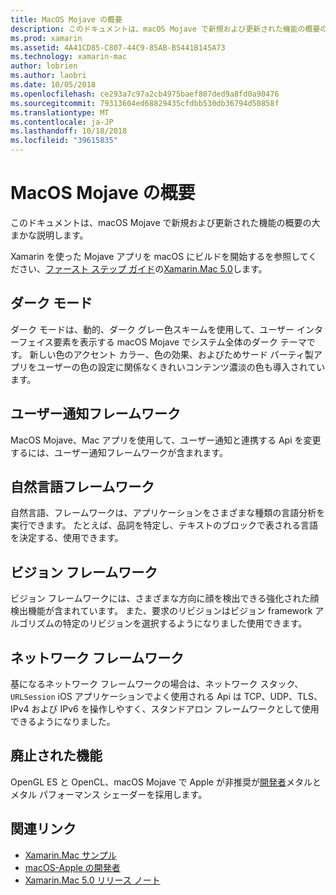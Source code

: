 ```yaml
---
title: MacOS Mojave の概要
description: このドキュメントは、macOS Mojave で新規および更新された機能の概要の大まかな説明します。
ms.prod: xamarin
ms.assetid: 4A41CD85-C807-44C9-85AB-B5441B145A73
ms.technology: xamarin-mac
author: lobrien
ms.author: laobri
ms.date: 10/05/2018
ms.openlocfilehash: ce293a7c97a2cb4975baef807ded9a8fd0a90476
ms.sourcegitcommit: 79313604ed68829435cfdbb530db36794d50858f
ms.translationtype: MT
ms.contentlocale: ja-JP
ms.lasthandoff: 10/18/2018
ms.locfileid: "39615835"
---
```

# <a name="introduction-to-macos-mojave"></a>MacOS Mojave の概要

このドキュメントは、macOS Mojave で新規および更新された機能の概要の大まかな説明します。

Xamarin を使った Mojave アプリを macOS にビルドを開始するを参照してください、[ファースト ステップ ガイド](~/mac/platform/introduction-to-macos-mojave/get-started.md)の[Xamarin.Mac 5.0](https://developer.xamarin.com/releases/mac/xamarin.mac_5/xamarin.mac_5.0/)します。

## <a name="dark-mode"></a>ダーク モード

ダーク モードは、動的、ダーク グレー色スキームを使用して、ユーザー インターフェイス要素を表示する macOS Mojave でシステム全体のダーク テーマです。 新しい色のアクセント カラー、色の効果、およびためサード パーティ製アプリをユーザーの色の設定に関係なくきれいコンテンツ濃淡の色も導入されています。

## <a name="user-notifications-framework"></a>ユーザー通知フレームワーク

MacOS Mojave、Mac アプリを使用して、ユーザー通知と連携する Api を変更するには、ユーザー通知フレームワークが含まれます。

## <a name="natural-language-framework"></a>自然言語フレームワーク

自然言語、フレームワークは、アプリケーションをさまざまな種類の言語分析を実行できます。 たとえば、品詞を特定し、テキストのブロックで表される言語を決定する、使用できます。

## <a name="vision-framework"></a>ビジョン フレームワーク

ビジョン フレームワークには、さまざまな方向に顔を検出できる強化された顔検出機能が含まれています。 また、要求のリビジョンはビジョン framework アルゴリズムの特定のリビジョンを選択するようになりました使用できます。

## <a name="network-framework"></a>ネットワーク フレームワーク

基になるネットワーク フレームワークの場合は、ネットワーク スタック、 `URLSession` iOS アプリケーションでよく使用される Api は TCP、UDP、TLS、IPv4 および IPv6 を操作しやすく、スタンドアロン フレームワークとして使用できるようになりました。

## <a name="deprecations"></a>廃止された機能

OpenGL ES と OpenCL、macOS Mojave で Apple が非推奨が[開発者](https://developer.apple.com/macos/whats-new/)メタルとメタル パフォーマンス シェーダーを採用します。

## <a name="related-links"></a>関連リンク

- [Xamarin.Mac サンプル](https://developer.xamarin.com/samples/mac/)
- [macOS-Apple の開発者](https://developer.apple.com/macos/)
- [Xamarin.Mac 5.0 リリース ノート](https://developer.xamarin.com/releases/mac/xamarin.mac_5/xamarin.mac_5.0/)
